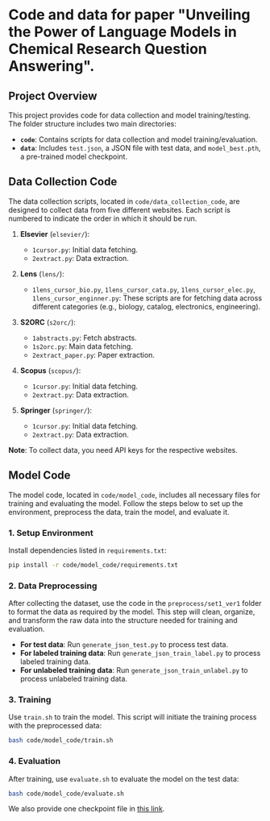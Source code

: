 # Code and data for paper "Unveiling the Power of Language Models in Chemical Research Question Answering".

## Project Overview

This project provides code for data collection and model training/testing. The folder structure includes two main directories:

- **`code`**: Contains scripts for data collection and model training/evaluation.
- **`data`**: Includes `test.json`, a JSON file with test data, and `model_best.pth`, a pre-trained model checkpoint.

## Data Collection Code

The data collection scripts, located in `code/data_collection_code`, are designed to collect data from five different websites. Each script is numbered to indicate the order in which it should be run. 

1. **Elsevier** (`elsevier/`): 
   - `1cursor.py`: Initial data fetching.
   - `2extract.py`: Data extraction.

2. **Lens** (`lens/`): 
   - `1lens_cursor_bio.py`, `1lens_cursor_cata.py`, `1lens_cursor_elec.py`, `1lens_cursor_enginner.py`: These scripts are for fetching data across different categories (e.g., biology, catalog, electronics, engineering).
   
3. **S2ORC** (`s2orc/`):
   - `1abstracts.py`: Fetch abstracts.
   - `1s2orc.py`: Main data fetching.
   - `2extract_paper.py`: Paper extraction.

4. **Scopus** (`scopus/`): 
   - `1cursor.py`: Initial data fetching.
   - `2extract.py`: Data extraction.

5. **Springer** (`springer/`):
   - `1cursor.py`: Initial data fetching.
   - `2extract.py`: Data extraction.
   
**Note**: To collect data, you need API keys for the respective websites.


## Model Code

The model code, located in `code/model_code`, includes all necessary files for training and evaluating the model. Follow the steps below to set up the environment, preprocess the data, train the model, and evaluate it.

### 1. Setup Environment

Install dependencies listed in `requirements.txt`:

```bash
pip install -r code/model_code/requirements.txt
```

### 2. Data Preprocessing
After collecting the dataset, use the code in the `preprocess/set1_ver1` folder to format the data as required by the model. This step will clean, organize, and transform the raw data into the structure needed for training and evaluation.

   - **For test data**: Run `generate_json_test.py` to process test data.
   - **For labeled training data**: Run `generate_json_train_label.py` to process labeled training data.
   - **For unlabeled training data**: Run `generate_json_train_unlabel.py` to process unlabeled training data.

### 3. Training

Use `train.sh` to train the model. This script will initiate the training process with the preprocessed data:

```bash
bash code/model_code/train.sh
```

### 4. Evaluation

After training, use `evaluate.sh` to evaluate the model on the test data:

```bash
bash code/model_code/evaluate.sh
```

We also provide one checkpoint file in [this link](https://drive.google.com/file/d/15TbE3_yGzCIV5OKwoxsBFvroinNwm8nk/view?usp=sharing).